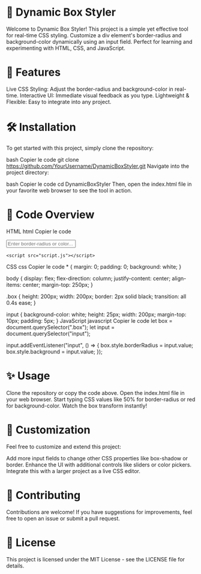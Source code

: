 # 🎨 Dynamic Box Styler
Welcome to Dynamic Box Styler! This project is a simple yet effective tool for real-time CSS styling. Customize a div element's border-radius and background-color dynamically using an input field. Perfect for learning and experimenting with HTML, CSS, and JavaScript.

# 🚀 Features
Live CSS Styling: Adjust the border-radius and background-color in real-time.
Interactive UI: Immediate visual feedback as you type.
Lightweight & Flexible: Easy to integrate into any project.
# 🛠️ Installation
To get started with this project, simply clone the repository:

bash
Copier le code
git clone https://github.com/YourUsername/DynamicBoxStyler.git
Navigate into the project directory:

bash
Copier le code
cd DynamicBoxStyler
Then, open the index.html file in your favorite web browser to see the tool in action.

# 🧩 Code Overview
HTML
html
Copier le code
<!DOCTYPE html>
<html lang="en">
<head>
    <meta charset="UTF-8">
    <meta name="viewport" content="width=device-width, initial-scale=1.0">
    <title>Dynamic Box Styler</title>
    <link rel="stylesheet" href="style.css">
</head>
<body>
    <div class="box"></div>
    <input type="text" placeholder="Enter border-radius or color..." />

    <script src="script.js"></script>
</body>
</html>
CSS
css
Copier le code
* {
    margin: 0;
    padding: 0;
    background: white;
}

body {
    display: flex;
    flex-direction: column;
    justify-content: center;
    align-items: center;
    margin-top: 250px;
}

.box {
    height: 200px;
    width: 200px;
    border: 2px solid black;
    transition: all 0.4s ease;
}

input {
    background-color: white;
    height: 25px;
    width: 200px;
    margin-top: 10px;
    padding: 5px;
}
JavaScript
javascript
Copier le code
let box = document.querySelector(".box");
let input = document.querySelector("input");

input.addEventListener("input", () => {
    box.style.borderRadius = input.value;
    box.style.background = input.value;
});
# ✨ Usage
Clone the repository or copy the code above.
Open the index.html file in your web browser.
Start typing CSS values like 50% for border-radius or red for background-color.
Watch the box transform instantly!
# 🌟 Customization
Feel free to customize and extend this project:

Add more input fields to change other CSS properties like box-shadow or border.
Enhance the UI with additional controls like sliders or color pickers.
Integrate this with a larger project as a live CSS editor.
# 💬 Contributing
Contributions are welcome! If you have suggestions for improvements, feel free to open an issue or submit a pull request.

# 📄 License
This project is licensed under the MIT License - see the LICENSE file for details.

